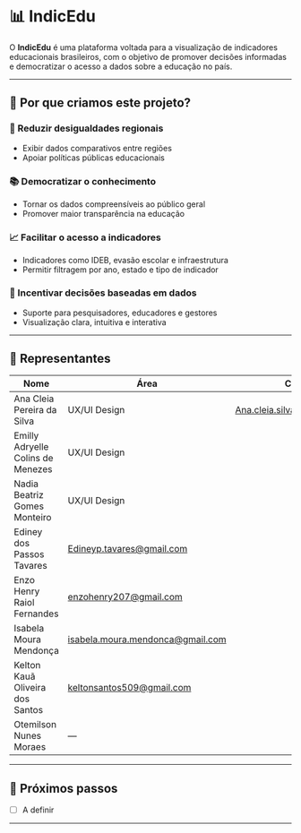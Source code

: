 # 📊 IndicEdu

O **IndicEdu** é uma plataforma voltada para a visualização de indicadores educacionais brasileiros, com o objetivo de promover decisões informadas e democratizar o acesso a dados sobre a educação no país.

---

## 🚀 Por que criamos este projeto?

### 🎯 Reduzir desigualdades regionais

- Exibir dados comparativos entre regiões
- Apoiar políticas públicas educacionais

### 📚 Democratizar o conhecimento

- Tornar os dados compreensíveis ao público geral
- Promover maior transparência na educação

### 📈 Facilitar o acesso a indicadores

- Indicadores como IDEB, evasão escolar e infraestrutura
- Permitir filtragem por ano, estado e tipo de indicador

### 🧠 Incentivar decisões baseadas em dados

- Suporte para pesquisadores, educadores e gestores
- Visualização clara, intuitiva e interativa

---

## 👥 Representantes

| Nome                              | Área                             | Contato                        |
| --------------------------------- | -------------------------------- | ------------------------------ |
| Ana Cleia Pereira da Silva        | UX/UI Design                     | Ana.cleia.silva@uemasul.edu.br |
| Emilly Adryelle Colins de Menezes | UX/UI Design                     |                                |
| Nadia Beatriz Gomes Monteiro      | UX/UI Design                     |                                |
| Ediney dos Passos Tavares         | Edineyp.tavares@gmail.com        |
| Enzo Henry Raiol Fernandes        | enzohenry207@gmail.com           |
| Isabela Moura Mendonça            | isabela.moura.mendonca@gmail.com |
| Kelton Kauã Oliveira dos Santos   | keltonsantos509@gmail.com        |
| Otemilson Nunes Moraes            | —                                |                                |

---

## 📌 Próximos passos

- [ ] A definir

---
